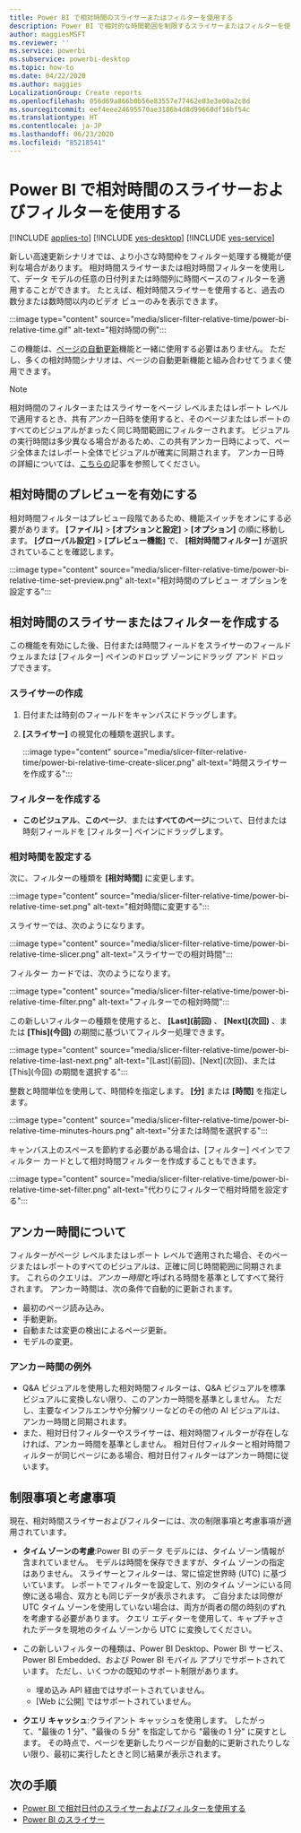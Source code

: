 ```yaml
---
title: Power BI で相対時間のスライサーまたはフィルターを使用する
description: Power BI で相対的な時間範囲を制限するスライサーまたはフィルターを使う方法について説明します。
author: maggiesMSFT
ms.reviewer: ''
ms.service: powerbi
ms.subservice: powerbi-desktop
ms.topic: how-to
ms.date: 04/22/2020
ms.author: maggies
LocalizationGroup: Create reports
ms.openlocfilehash: 056d69a866b0b56e83557e77462e03e3e00a2c8d
ms.sourcegitcommit: eef4eee24695570ae3186b4d8d99660df16bf54c
ms.translationtype: HT
ms.contentlocale: ja-JP
ms.lasthandoff: 06/23/2020
ms.locfileid: "85218541"
---
```

# <a name="use-a-relative-time-slicer-and-filter-in-power-bi"></a>Power BI で相対時間のスライサーおよびフィルターを使用する

[!INCLUDE [applies-to](../includes/applies-to.md)] [!INCLUDE [yes-desktop](../includes/yes-desktop.md)] [!INCLUDE [yes-service](../includes/yes-service.md)]

新しい高速更新シナリオでは、より小さな時間枠をフィルター処理する機能が便利な場合があります。 相対時間スライサーまたは相対時間フィルターを使用して、データ モデルの任意の日付列または時間列に時間ベースのフィルターを適用することができます。 たとえば、相対時間スライサーを使用すると、過去の数分または数時間以内のビデオ ビューのみを表示できます。 

:::image type="content" source="media/slicer-filter-relative-time/power-bi-relative-time.gif" alt-text="相対時間の例":::

この機能は、[ページの自動更新](../create-reports/desktop-automatic-page-refresh.md)機能と一緒に使用する必要はありません。 ただし、多くの相対時間シナリオは、ページの自動更新機能と組み合わせてうまく使用できます。  

> [!NOTE]
> 相対時間のフィルターまたはスライサーをページ レベルまたはレポート レベルで適用するとき、共有*アンカー*日時を使用すると、そのページまたはレポートのすべてのビジュアルがまったく同じ時間範囲にフィルターされます。 ビジュアルの実行時間は多少異なる場合があるため、この共有アンカー日時によって、ページ全体またはレポート全体でビジュアルが確実に同期されます。 アンカー日時の詳細については、[こちらの](#understanding-anchor-time)記事を参照してください。

## <a name="turn-on-relative-time-preview"></a>相対時間のプレビューを有効にする

相対時間フィルターはプレビュー段階であるため、機能スイッチをオンにする必要があります。 **[ファイル]**  >  **[オプションと設定]**  >  **[オプション]** の順に移動します。 **[グローバル設定]**  >  **[プレビュー機能]** で、 **[相対時間フィルター]** が選択されていることを確認します。

:::image type="content" source="media/slicer-filter-relative-time/power-bi-relative-time-set-preview.png" alt-text="相対時間のプレビュー オプションを設定する":::

## <a name="create-a-relative-time-slicer-or-filter"></a>相対時間のスライサーまたはフィルターを作成する

この機能を有効にした後、日付または時間フィールドをスライサーのフィールド ウェルまたは [フィルター] ペインのドロップ ゾーンにドラッグ アンド ドロップできます。 

### <a name="create-a-slicer"></a>スライサーの作成

1. 日付または時刻のフィールドをキャンバスにドラッグします。

2. **[スライサー]** の視覚化の種類を選択します。

    :::image type="content" source="media/slicer-filter-relative-time/power-bi-relative-time-create-slicer.png" alt-text="時間スライサーを作成する":::

### <a name="create-a-filter"></a>フィルターを作成する
 
- **このビジュアル**、**このページ**、または**すべてのページ**について、日付または時刻フィールドを [フィルター] ペインにドラッグします。

### <a name="set-relative-time"></a>相対時間を設定する 

次に、フィルターの種類を **[相対時間]** に変更します。

:::image type="content" source="media/slicer-filter-relative-time/power-bi-relative-time-set.png" alt-text="相対時間に変更する":::
 
スライサーでは、次のようになります。

:::image type="content" source="media/slicer-filter-relative-time/power-bi-relative-time-slicer.png" alt-text="スライサーでの相対時間":::

フィルター カードでは、次のようになります。 

:::image type="content" source="media/slicer-filter-relative-time/power-bi-relative-time-filter.png" alt-text="フィルターでの相対時間":::
 
この新しいフィルターの種類を使用すると、 **[Last]\(前回\)** 、 **[Next]\(次回\)** 、または **[This]\(今回\)** の期間に基づいてフィルター処理できます。 

:::image type="content" source="media/slicer-filter-relative-time/power-bi-relative-time-last-next.png" alt-text="[Last]\(前回\)、[Next]\(次回\)、または [This]\(今回\) の期間を選択する":::
 
整数と時間単位を使用して、時間枠を指定します。 **[分]** または **[時間]** を指定します。
 
:::image type="content" source="media/slicer-filter-relative-time/power-bi-relative-time-minutes-hours.png" alt-text="分または時間を選択する":::

キャンバス上のスペースを節約する必要がある場合は、[フィルター] ペインでフィルター カードとして相対時間フィルターを作成することもできます。

:::image type="content" source="media/slicer-filter-relative-time/power-bi-relative-time-set-filter.png" alt-text="代わりにフィルターで相対時間を設定する":::
 
## <a name="understanding-anchor-time"></a>アンカー時間について

フィルターがページ レベルまたはレポート レベルで適用された場合、そのページまたはレポートのすべてのビジュアルは、正確に同じ時間範囲に同期されます。 これらのクエリは、*アンカー時間*と呼ばれる時間を基準としてすべて発行されます。 アンカー時間は、次の条件で自動的に更新されます。

- 最初のページ読み込み。
- 手動更新。
- 自動または変更の検出によるページ更新。
- モデルの変更。

### <a name="anchor-time-exceptions"></a>アンカー時間の例外

- Q&A ビジュアルを使用した相対時間フィルターは、Q&A ビジュアルを標準ビジュアルに変換しない限り、このアンカー時間を基準としません。 ただし、主要なインフルエンサや分解ツリーなどのその他の AI ビジュアルは、アンカー時間と同期されます。 
- また、相対日付フィルターやスライサーは、相対時間フィルターが存在しなければ、アンカー時間を基準としません。 相対日付フィルターと相対時間フィルターが同じページにある場合、相対日付フィルターはアンカー時間に従います。

## <a name="limitations-and-considerations"></a>制限事項と考慮事項

現在、相対時間スライサーおよびフィルターには、次の制限事項と考慮事項が適用されています。

- **タイム ゾーンの考慮**:Power BI のデータ モデルには、タイム ゾーン情報が含まれていません。 モデルは時間を保存できますが、タイム ゾーンの指定はありません。 スライサーとフィルターは、常に協定世界時 (UTC) に基づいています。 レポートでフィルターを設定して、別のタイム ゾーンにいる同僚に送る場合、双方とも同じデータが表示されます。 ご自分または同僚が UTC タイム ゾーンを使用していない場合は、両方が両者の間の時刻のずれを考慮する必要があります。 クエリ エディターを使用して、キャプチャされたデータを現地のタイム ゾーンから UTC に変換してください。
- この新しいフィルターの種類は、Power BI Desktop、Power BI サービス、Power BI Embedded、および Power BI モバイル アプリでサポートされています。 ただし、いくつかの既知のサポート制限があります。

    - 埋め込み API 経由ではサポートされていません。
    - [Web に公開] ではサポートされていません。

- **クエリ キャッシュ**:クライアント キャッシュを使用します。 したがって、"最後の 1 分"、"最後の 5 分" を指定してから "最後の 1 分" に戻すとします。 その時点で、ページを更新したりページが自動的に更新されたりしない限り、最初に実行したときと同じ結果が表示されます。

## <a name="next-steps"></a>次の手順

- [Power BI で相対日付のスライサーおよびフィルターを使用する](../visuals/desktop-slicer-filter-date-range.md)
- [Power BI のスライサー](../visuals/power-bi-visualization-slicers.md)
